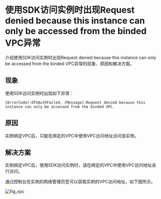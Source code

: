 # 使用SDK访问实例时出现Request denied because this instance can only be accessed from the binded VPC异常

介绍使用SDK访问实例时出现Request denied because this instance can only be accessed from the binded VPC异常的现象、原因和解决方案。

## 现象

使用SDK访问实例时出现如下异常：

```
[ErrorCode]:OTSAuthFailed, [Message]:Request denied because this instance can only be accessed from the binded VPC.
```

## 原因

实例绑定VPC后，只能在绑定的VPC中使用VPC访问地址访问该实例。

## 解决方案

实例绑定VPC后，使用SDK访问实例时，请在绑定的VPC中使用VPC访问地址进行访问。

通过控制台在实例的网络管理页签可以获取实例的VPC访问地址，如下图所示。

![fig_vpc](https://static-aliyun-doc.oss-cn-hangzhou.aliyuncs.com/assets/img/zh-CN/9868958951/p133644.png)

